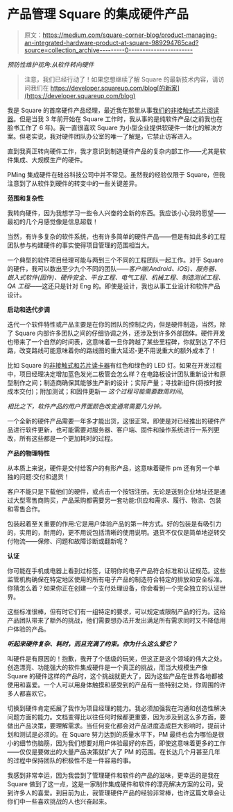 # 产品管理 Square 的集成硬件产品

> 原文：<https://medium.com/square-corner-blog/product-managing-an-integrated-hardware-product-at-square-989294765cad?source=collection_archive---------0----------------------->

*预防性维护视角:从软件转向硬件*

> 注意，我们已经行动了！如果您想继续了解 Square 的最新技术内容，请访问我们在 https://developer.squareup.com/blog[的新家](https://developer.squareup.com/blog)

我是 Square 的首席硬件产品经理，最近我在那里从事[我们的非接触式芯片阅读器](https://squareup.com/contactless-chip-reader)。但是当我 3 年前开始在 Square 工作时，我从事的是纯软件产品(之前我也在脸书工作了 6 年)。我一直很喜欢 Square 为小型企业提供软硬件一体化的解决方案。但老实说，我对硬件团队办公室的唯一了解是，它禁止访客进入。

直到我真正转向硬件工作，我才意识到制造硬件产品的复杂内部工作——尤其是软件集成、大规模生产的硬件。

PMing 集成硬件在硅谷科技公司中并不常见。虽然我的经验仅限于 Square，但我注意到了从软件到硬件的转变中的一些关键差异。

**范围和复杂性**

我转向硬件，因为我想学习一些令人兴奋的全新的东西。我应该小心我的愿望——最初的几个月感觉像是信息超载！

当然，有许多复杂的软件系统，也有许多简单的硬件产品——但是有如此多的工程团队参与构建硬件的事实使得项目管理的范围相当大。

一个典型的软件项目经理可能与两到三个不同的工程团队一起工作。对于 Square 的硬件，我可以数出至少九个不同的团队——*客户端(Android、iOS)、服务器、嵌入式软件(固件)、硬件安全、平台工程、电气工程、机械工程、制造测试工程、QA 工程*——这还只是针对 Eng 的。即使是设计，我也从事工业设计和软件产品设计。

**启动和迭代步调**

迭代一个软件特性或产品主要是在你的团队的控制之内，但是硬件制造，当然，除了 Square 内部许多团队之间的仔细协调之外，还涉及到许多外部团体。硬件开发也带来了一个自然的时间表，这意味着一旦你跨越了某些里程碑，你就到达了不归路，改变路线可能意味着你的路线图的重大延迟-更不用说重大的额外成本了！

比如 Square 的[非接触式和芯片读卡器](https://squareup.com/contactless-chip-reader)有红色和绿色的 LED 灯。如果在开发过程中，项目经理决定增加蓝色发光二极管会怎么样？在电路板设计团队重新设计和原型制作之间；制造商确保其能够生产新的设计；实际产量；寻找新组件(将按时按成本交付)；附加测试；和固件更新— *这个过程可能需要数周时间*。

*相比之下，软件产品的用户界面颜色改变通常需要几分钟。*

一个全新的硬件产品需要一年多才能出货，这很正常。即使是对已经推出的硬件产品进行软件更新，也可能需要对服务器、客户端、固件和操作系统进行一系列更改，所有这些都是一个更加耗时的过程。

**产品的物理特性**

从本质上来说，硬件是交付给客户的有形产品，这意味着硬件 pm 还有另一个单独的问题:交付和退货！

客户不能只是下载他们的硬件，或点击一个按钮注册。无论是送到企业地址还是通过大型零售商购买，产品采购都需要另一套功能:供应和需求、履行、物流、包装和零售合作。

包装起着至关重要的作用:它是用户体验产品的第一种方式。好的包装是有吸引力的，实用的，耐用的，更不用说包括清晰的使用说明。退货不仅仅是简单地逆转交付物流——保修、问题和故障诊断或翻新呢？

**认证**

你可能在手机或电器上看到过标签，证明你的电子产品符合标准和认证规范。这些监管机构确保在特定地区使用的所有电子产品的制造符合特定的排放和安全标准。你猜怎么着？如果你正在创建一个支付处理设备，你会看到一个完全独立的认证世界。

这些标准很棒，但有时它们有一组特定的要求，可以规定或限制产品的行为。这给产品团队带来了额外的挑战，他们需要想办法开发出满足所有需求同时又不降低用户体验的产品。

***听起来硬件复杂、耗时，而且充满了约束。你为什么这么爱它？***

叫硬件是有原因的！抱歉，我开了个低级的玩笑，但这正是这个领域的伟大之处。创造漂亮、功能强大的软件集成硬件是一个真正的挑战，而当大规模生产像 Square 的硬件这样的产品时，这个挑战就更大了，因为这些产品在世界各地都被使用和喜爱。一个人可以用身体触摸和感受到的产品有一些特别之处，你周围的许多人都喜欢它。

切换到硬件肯定拓展了我作为项目经理的能力。我必须加强我在沟通和创造性解决问题方面的能力。文档变得比以往任何时候都更重要，因为涉及到这么多方面，要做出产品决策，要理解需求。当任何变化都会对产品进度造成巨大影响时，提前计划和测试是必须的。在 Square 努力达到的质量水平下，PM 最终也会为哪怕是很小的细节伤脑筋，因为我们想要对用户体验最好的东西，即使这意味着更多的工作——仅仅是要做出的大量产品决策就扩大了 PM 的范围。在长达几个月甚至几年的过程中保持团队的积极性不是一件容易的事。

我感到非常幸运，因为我尝到了管理硬件和软件的产品的滋味，更幸运的是我在 Square 做到了这一点，这是一家制作集成硬件和软件的漂亮解决方案的公司，受到许多人的喜爱。到目前为止，我管理硬件产品的经验非常棒，也许这篇文章会让你们中一些喜欢挑战的人也兴奋起来。